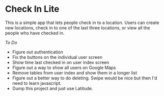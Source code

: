 # Check In Lite #

This is a simple app that lets people check in to a location. Users can create new locations, check in to one of the last three locations, or view all the people who have checked in.

*To Do*
* Figure out authentication
* Fix the buttons on the individual user screen
* Show time last checked in on user index screen
* Figure out a way to show all users on Google Maps
* Remove tables from user index and show them in a longer list
* Figure out a better way to do deleting. Swipe would be nice but then I'd need to learn javascript.
* Dump this project and just use Latitude.


